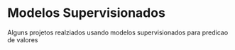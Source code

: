# Modelos Supervisionados
 Alguns projetos realziados usando modelos supervisionados para predicao de valores
